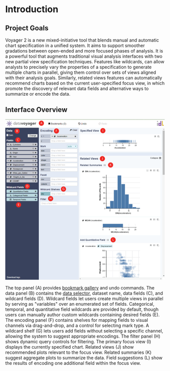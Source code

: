 # Introduction

## Project Goals

Voyager 2 is a new mixed-initiative tool that blends manual and automatic chart specification in a unified system. It aims to support smoother gradations between open-ended and more focused phases of analysis. It is a powerful tool that augments traditional visual analysis interfaces with two new partial view specification techniques. Features like wildcards, can allow analysts to precisely vary the properties of a specification to generate multiple charts in parallel, giving them control over sets of views aligned with their analysis goals. Similarly, related views features can automatically recommend charts based on the current user-specified focus view, in which promote the discovery of relevant data fields and alternative ways to summarize or encode the data.

## Interface Overview

![User Interface](.gitbook/assets/ui.png)

The top panel \(A\) provides [bookmark gallery](bookmark-gallery.md) and undo commands. The data panel \(B\) contains the [data selector](data-selector.md), dataset name, data fields \(C\), and wildcard fields \(D\). Wildcard fields let users create multiple views in parallel by serving as "variables" over an enumerated set of fields. Categorical, temporal, and quantitative field wildcards are provided by default, though users can manually author custom wildcards containing desired fields \(E\). The encoding panel \(F\) contains shelves for mapping fields to visual channels via drag-and-drop, and a control for selecting mark type. A wildcard shelf \(G\) lets users add fields without selecting a specific channel, allowing the system to suggest appropriate encodings. The filter panel \(H\) shows dynamic query controls for filtering. The primary focus view \(I\) displays the currently specified chart. Related views \(J\) show recommended plots relevant to the focus view. Related summaries \(K\) suggest aggregate plots to summarize the data. Field suggestions \(L\) show the results of encoding one additional field within the focus view.



